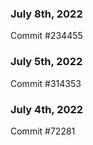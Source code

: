 ### July 8th, 2022

Commit #234455

### July 5th, 2022

Commit #314353


### July 4th, 2022

Commit #72281

